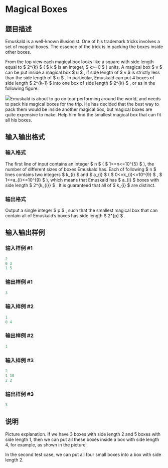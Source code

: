 # Magical Boxes

## 题目描述

Emuskald is a well-known illusionist. One of his trademark tricks involves a set of magical boxes. The essence of the trick is in packing the boxes inside other boxes.

From the top view each magical box looks like a square with side length equal to $ 2^{k} $ ( $ k $ is an integer, $ k>=0 $ ) units. A magical box $ v $ can be put inside a magical box $ u $ , if side length of $ v $ is strictly less than the side length of $ u $ . In particular, Emuskald can put 4 boxes of side length $ 2^{k-1} $ into one box of side length $ 2^{k} $ , or as in the following figure:

![](https://cdn.luogu.com.cn/upload/vjudge_pic/CF269A/80c511ed150137d08b669bf5e500bfa82c8a8fe8.png)Emuskald is about to go on tour performing around the world, and needs to pack his magical boxes for the trip. He has decided that the best way to pack them would be inside another magical box, but magical boxes are quite expensive to make. Help him find the smallest magical box that can fit all his boxes.

## 输入输出格式

### 输入格式

The first line of input contains an integer $ n $ ( $ 1<=n<=10^{5} $ ), the number of different sizes of boxes Emuskald has. Each of following $ n $ lines contains two integers $ k_{i} $ and $ a_{i} $ ( $ 0<=k_{i}<=10^{9} $ , $ 1<=a_{i}<=10^{9} $ ), which means that Emuskald has $ a_{i} $ boxes with side length $ 2^{k_{i}} $ . It is guaranteed that all of $ k_{i} $ are distinct.

### 输出格式

Output a single integer $ p $ , such that the smallest magical box that can contain all of Emuskald’s boxes has side length $ 2^{p} $ .

## 输入输出样例

### 输入样例 #1

```cpp
2
0 3
1 5

```
### 输出样例 #1

```cpp
3

```
### 输入样例 #2

```cpp
1
0 4

```
### 输出样例 #2

```cpp
1

```
### 输入样例 #3

```cpp
2
1 10
2 2

```
### 输出样例 #3

```cpp
3

```
## 说明

Picture explanation. If we have 3 boxes with side length 2 and 5 boxes with side length 1, then we can put all these boxes inside a box with side length 4, for example, as shown in the picture.

In the second test case, we can put all four small boxes into a box with side length 2.


